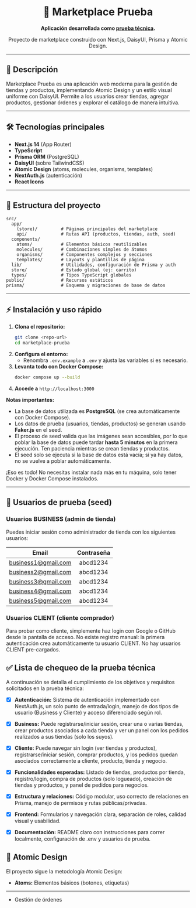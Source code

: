 <div align="center">
  <h1>🛒 Marketplace Prueba</h1>
  <p><strong>Aplicación desarrollada como <u>prueba técnica</u>.</strong></p>
  <p>Proyecto de marketplace construido con Next.js, DaisyUI, Prisma y Atomic Design.</p>
</div>

---

## 🚀 Descripción

Marketplace Prueba es una aplicación web moderna para la gestión de tiendas y productos, implementando Atomic Design y un estilo visual uniforme con DaisyUI. Permite a los usuarios crear tiendas, agregar productos, gestionar órdenes y explorar el catálogo de manera intuitiva.

---

## 🛠️ Tecnologías principales

- **Next.js 14** (App Router)
- **TypeScript**
- **Prisma ORM** (PostgreSQL)
- **DaisyUI** (sobre TailwindCSS)
- **Atomic Design** (atoms, molecules, organisms, templates)
- **NextAuth.js** (autenticación)
- **React Icons**

---

## 📁 Estructura del proyecto

```
src/
  app/
    (store)/         # Páginas principales del marketplace
    api/             # Rutas API (productos, tiendas, auth, seed)
  components/
    atoms/           # Elementos básicos reutilizables
    molecules/       # Combinaciones simples de átomos
    organisms/       # Componentes complejos y secciones
    templates/       # Layouts y plantillas de página
  lib/               # Utilidades, configuración de Prisma y auth
  store/             # Estado global (ej: carrito)
  types/             # Tipos TypeScript globales
public/              # Recursos estáticos
prisma/              # Esquema y migraciones de base de datos
```

---


## ⚡ Instalación y uso rápido

1. **Clona el repositorio:**
   ```bash
   git clone <repo-url>
   cd marketplace-prueba
   ```
2. **Configura el entorno:**
   - Renombra `.env.example` a `.env` y ajusta las variables si es necesario.
3. **Levanta todo con Docker Compose:**
   ```bash
   docker compose up --build
   ```
4. **Accede a** `http://localhost:3000`



**Notas importantes:**
- La base de datos utilizada es **PostgreSQL** (se crea automáticamente con Docker Compose).
- Los datos de prueba (usuarios, tiendas, productos) se generan usando **Faker.js** en el seed.
- El proceso de seed valida que las imágenes sean accesibles, por lo que poblar la base de datos puede tardar **hasta 5 minutos** en la primera ejecución. Ten paciencia mientras se crean tiendas y productos.
- El seed solo se ejecuta si la base de datos está vacía; si ya hay datos, no se vuelve a poblar automáticamente.

¡Eso es todo! No necesitas instalar nada más en tu máquina, solo tener Docker y Docker Compose instalados.

---

## 👤 Usuarios de prueba (seed)

### Usuarios BUSINESS (admin de tienda)

Puedes iniciar sesión como administrador de tienda con los siguientes usuarios:

| Email               | Contraseña |
|---------------------|:----------:|
| business1@gmail.com | abcd1234   |
| business2@gmail.com | abcd1234   |
| business3@gmail.com | abcd1234   |
| business4@gmail.com | abcd1234   |
| business5@gmail.com | abcd1234   |

### Usuarios CLIENT (cliente comprador)

Para probar como cliente, simplemente haz login con Google o GitHub desde la pantalla de acceso. No existe registro manual: la primera autenticación crea automáticamente tu usuario CLIENT. No hay usuarios CLIENT pre-cargados.




## ✅ Lista de chequeo de la prueba técnica

A continuación se detalla el cumplimiento de los objetivos y requisitos solicitados en la prueba técnica:

- [x] **Autenticación:** Sistema de autenticación implementado con NextAuth.js, un solo punto de entrada/login, manejo de dos tipos de usuario (Business y Cliente) y acceso diferenciado según rol.
- [x] **Business:** Puede registrarse/iniciar sesión, crear una o varias tiendas, crear productos asociados a cada tienda y ver un panel con los pedidos realizados a sus tiendas (solo los suyos).
- [x] **Cliente:** Puede navegar sin login (ver tiendas y productos), registrarse/iniciar sesión, comprar productos, y los pedidos quedan asociados correctamente a cliente, producto, tienda y negocio.
- [x] **Funcionalidades esperadas:** Listado de tiendas, productos por tienda, registro/login, compra de productos (solo logueado), creación de tiendas y productos, y panel de pedidos para negocios.
- [x] **Estructura y relaciones:** Código modular, uso correcto de relaciones en Prisma, manejo de permisos y rutas públicas/privadas.
- [x] **Frontend:** Formularios y navegación clara, separación de roles, calidad visual y usabilidad.
- [x] **Documentación:** README claro con instrucciones para correr localmente, configuración de .env y usuarios de prueba.


## 🧩 Atomic Design

El proyecto sigue la metodología Atomic Design:
- **Atoms:** Elementos básicos (botones, etiquetas)

---
- Gestión de órdenes
